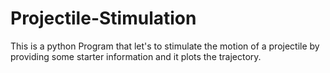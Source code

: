 # Projectile-Stimulation
This is a python Program that let's to stimulate the motion of a projectile by providing some starter information and it plots the trajectory.

